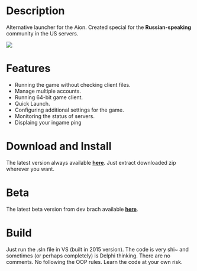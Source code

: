 Description
==================

Alternative launcher for the Aion. Created special for the **Russian-speaking** community in the US servers.

![](https://raw.githubusercontent.com/Sigmanor/Aion-Game-Launcher/dev/screenshot.png)  

Features
==================
* Running the game without checking client files.
* Manage multiple accounts.
* Running 64-bit game client.
* Quick Launch.
* Configuring additional settings for the game.
* Monitoring the status of servers.
* Displaing your ingame ping 

Download and Install
==================
The latest version always available **<a href="http://sigmanor.pp.ua/aion-game-launcher/" target="_blank">here</a>**. Just extract downloaded zip wherever you want.

Beta
==================
The latest beta version from dev brach available **<a href="https://github.com/Sigmanor/Aion-Game-Launcher/releases/download/v2.6/Aion-Game-Launcher.7zip" target="_blank">here</a>**.

Build
==================
Just run the .sln file in VS (built in 2015 version).
The code is very shi~ and sometimes (or perhaps completely) is Delphi thinking. There are no comments. No following the OOP rules. Learn the code at your own risk.